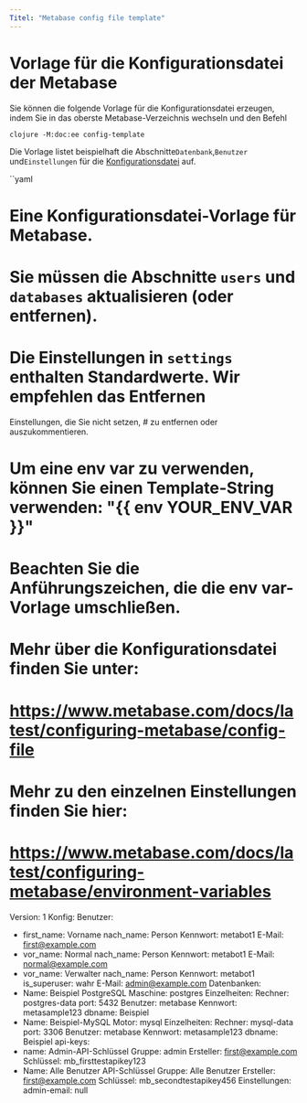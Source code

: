 ```yaml
---
Titel: "Metabase config file template"
---
```



# Vorlage für die Konfigurationsdatei der Metabase


Sie können die folgende Vorlage für die Konfigurationsdatei erzeugen, indem Sie in das oberste Metabase-Verzeichnis wechseln und den Befehl


```
clojure -M:doc:ee config-template
```


Die Vorlage listet beispielhaft die Abschnitte`Datenbank`,`Benutzer` und`Einstellungen` für die [Konfigurationsdatei](./config-file.md) auf.


``yaml
# Eine Konfigurationsdatei-Vorlage für Metabase.
# Sie müssen die Abschnitte `users` und `databases` aktualisieren (oder entfernen).
# Die Einstellungen in `settings` enthalten Standardwerte. Wir empfehlen das Entfernen
Einstellungen, die Sie nicht setzen, # zu entfernen oder auszukommentieren.
# Um eine env var zu verwenden, können Sie einen Template-String verwenden: "{{ env YOUR_ENV_VAR }}"
# Beachten Sie die Anführungszeichen, die die env var-Vorlage umschließen.
# Mehr über die Konfigurationsdatei finden Sie unter:
# https://www.metabase.com/docs/latest/configuring-metabase/config-file
# Mehr zu den einzelnen Einstellungen finden Sie hier:
# https://www.metabase.com/docs/latest/configuring-metabase/environment-variables
Version: 1
Konfig:
Benutzer:
- first_name: Vorname
nach_name: Person
Kennwort: metabot1
E-Mail: first@example.com
- vor_name: Normal
nach_name: Person
Kennwort: metabot1
E-Mail: normal@example.com
- vor_name: Verwalter
nach_name: Person
Kennwort: metabot1
is_superuser: wahr
E-Mail: admin@example.com
Datenbanken:
- Name: Beispiel PostgreSQL
Maschine: postgres
Einzelheiten:
Rechner: postgres-data
port: 5432
Benutzer: metabase
Kennwort: metasample123
dbname: Beispiel
- Name: Beispiel-MySQL
Motor: mysql
Einzelheiten:
Rechner: mysql-data
port: 3306
Benutzer: metabase
Kennwort: metasample123
dbname: Beispiel
api-keys:
- name: Admin-API-Schlüssel
Gruppe: admin
Ersteller: first@example.com
Schlüssel: mb_firsttestapikey123
- Name: Alle Benutzer API-Schlüssel
Gruppe: Alle Benutzer
Ersteller: first@example.com
Schlüssel: mb_secondtestapikey456
Einstellungen:
admin-email: null
